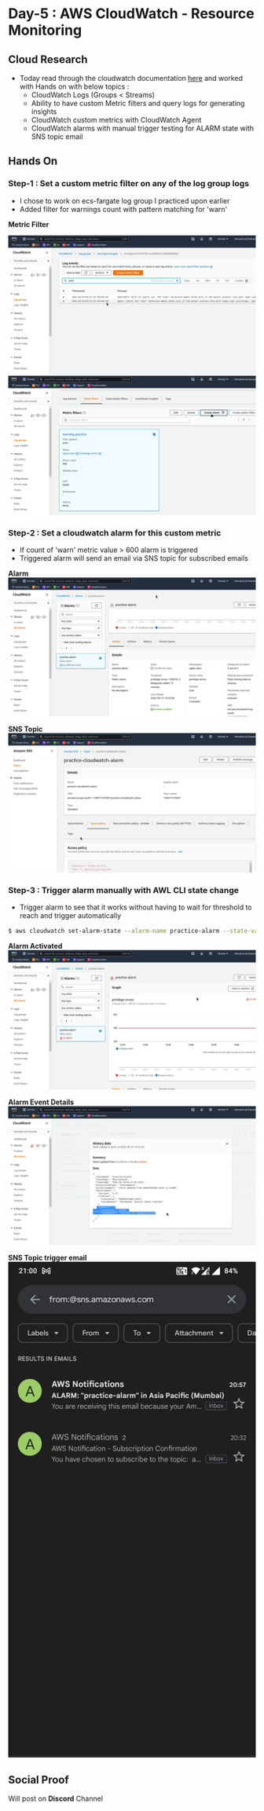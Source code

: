 # Day-5 : AWS CloudWatch - Resource Monitoring

## Cloud Research

- Today read through the cloudwatch documentation [here](https://docs.aws.amazon.com/AmazonCloudWatch/latest/monitoring/GettingStarted.html) and worked with Hands on with below topics :
    - CloudWatch Logs (Groups < Streams)
    - Ability to have custom Metric filters and query logs for generating insights
    - CloudWatch custom metrics with CloudWatch Agent
    - CloudWatch alarms with manual trigger testing for ALARM state with SNS topic email

## Hands On

### Step-1 : Set a custom metric filter on any of the log group logs

- I chose to work on ecs-fargate log group I practiced upon earlier
- Added filter for warnings count with pattern matching for 'warn'

**Metric Filter**

![Logs Filter](assets/Logs-filter.png)
![Metric Filter](assets/metric-filter.png)

### Step-2 : Set a cloudwatch alarm for this custom metric 

- If count of 'warn' metric value > 600 alarm is triggered
- Triggered alarm will send an email via SNS topic for subscribed emails

**Alarm**
![Alarm](assets/alarm.png)

**SNS Topic**
![SNS Topic](assets/SNSTopic.png)

### Step-3 : Trigger alarm manually with AWL CLI state change

- Trigger alarm to see that it works without having to wait for threshold to reach and trigger automatically

```bash
$ aws cloudwatch set-alarm-state --alarm-name practice-alarm --state-value ALARM --state-reason 'practice for 100daysofCloud'
```

**Alarm Activated**
![In-Alarm state](assets/alarm-activated.png)

**Alarm Event Details**
![Alarm Event](assets/alarm-event-details.png)

**SNS Topic trigger email**
![SNS Email](assets/snsemail.jpg)

## Social Proof

Will post on **Discord** Channel
